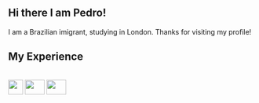## Hi there I am Pedro! 
I am a Brazilian imigrant, studying in London. Thanks for visiting my profile!

## My Experience
<div display: inline_block> <br>
  <img aling="center" height="30" width="30" src="https://cdn.jsdelivr.net/gh/devicons/devicon@latest/icons/python/python-original.svg" />
  <img aling="center" height="30" width="40" src="https://cdn.jsdelivr.net/gh/devicons/devicon@latest/icons/html5/html5-original.svg" />
  <img aling="center" height="30" width="40" src="https://cdn.jsdelivr.net/gh/devicons/devicon@latest/icons/css3/css3-original.svg" />  
</div>
